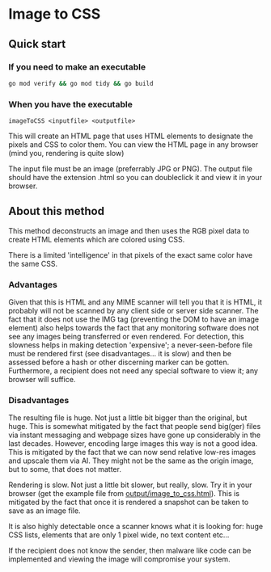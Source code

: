 # Image to CSS

## Quick start

### If you need to make an executable
```bash
go mod verify && go mod tidy && go build
```

### When you have the executable
```
imageToCSS <inputfile> <outputfile>
```
This will create an HTML page that uses HTML elements to designate the pixels and CSS to color them.
You can view the HTML page in any browser (mind you, rendering is quite slow)

The input file must be an image (preferrably JPG or PNG).
The output file should have the extension .html so you can doubleclick it and view it in your browser.

## About this method

This method deconstructs an image and then uses the RGB pixel data to create HTML elements which are colored using CSS.

There is a limited 'intelligence' in that pixels of the exact same color have the same CSS.

### Advantages

Given that this is HTML and any MIME scanner will tell you that it is HTML, it probably will not be scanned by any client side or server side scanner.
The fact that it does not use the IMG tag (preventing the DOM to have an image element) also helps towards the fact that any monitoring software does not see any images being transferred or even rendered.
For detection, this slowness helps in making detection 'expensive'; a never-seen-before file must be rendered first (see disadvantages... it is slow) and then be assessed before a hash or other discerning marker can be gotten.
Furthermore, a recipient does not need any special software to view it; any browser will suffice.

### Disadvantages

The resulting file is huge. Not just a little bit bigger than the original, but huge. This is somewhat mitigated by the fact that people send big(ger) files via instant messaging and webpage sizes have gone up considerably in the last decades.
However, encoding large images this way is not a good idea. This is mitigated by the fact that we can now send relative low-res images and upscale them via AI. They might not be the same as the origin image, but to some, that does not matter.

Rendering is slow. Not just a little bit slower, but really, slow. Try it in your browser (get the example file from [output/image_to_css.html](../output/image_to_css.html)). This is mitigated by the fact that once it is rendered a snapshot can be taken to save as an image file. 

It is also highly detectable once a scanner knows what it is looking for: huge CSS lists, elements that are only 1 pixel wide, no text content etc...

If the recipient does not know the sender, then malware like code can be implemented and viewing the image will compromise your system.
